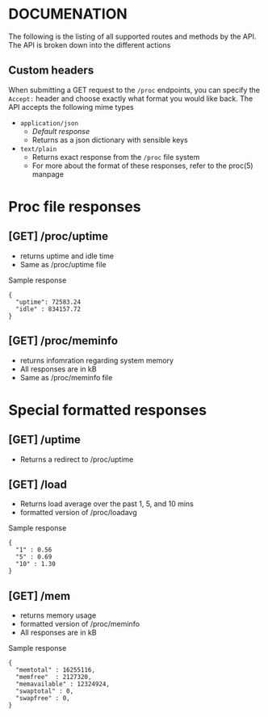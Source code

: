 DOCUMENATION
============

The following is the listing of all supported routes and methods by the API.
The API is broken down into the different actions

Custom headers
--------------

When submitting a GET request to the `/proc` endpoints,
you can specify the `Accept:` header and choose
exactly what format you would like back. The API accepts the following mime
types

* `application/json`
  * *Default response*
  * Returns as a json dictionary with sensible keys
* `text/plain`
  * Returns exact response from the `/proc` file system
  * For more about the format of these responses, refer to the proc(5) manpage

Proc file responses
============

[GET] /proc/uptime
-------------

* returns uptime and idle time
* Same as /proc/uptime file

Sample response

```
{
  "uptime": 72583.24
  "idle" : 834157.72
}
```

[GET] /proc/meminfo
-------------------

* returns infomration regarding system memory
* All responses are in kB
* Same as /proc/meminfo file

Special formatted responses
===========================

[GET] /uptime
-------------

* Returns a redirect to /proc/uptime

[GET] /load
----------

* Returns load average over the past 1, 5, and 10 mins
* formatted version of /proc/loadavg

Sample response

```
{
  "1" : 0.56
  "5" : 0.69
  "10" : 1.30
}
```

[GET] /mem
----------

* returns memory usage
* formatted version of /proc/meminfo
* All responses are in kB

Sample response

```
{
  "memtotal" : 16255116,
  "memfree"  : 2127320,
  "memavailable" : 12324924,
  "swaptotal" : 0,
  "swapfree" : 0,
}
```
